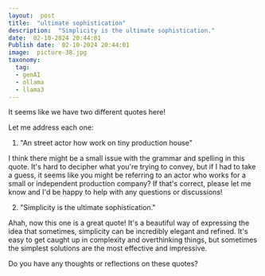 ```yaml
---
layout:  post
title:  "ultimate sophistication"
description:  "Simplicity is the ultimate sophistication."
date:  02-10-2024 20:44:01
Publish date:  02-10-2024 20:44:01
image:  picture-38.jpg
taxonomy:
  tag:
  - genAI
  - ollama
  - llama3
---
```

It seems like we have two different quotes here!

Let me address each one:

1. "An street actor how work on tiny production house"

I think there might be a small issue with the grammar and spelling in this quote. It's hard to decipher what you're trying to convey, but if I had to take a guess, it seems like you might be referring to an actor who works for a small or independent production company? If that's correct, please let me know and I'd be happy to help with any questions or discussions!

2. "Simplicity is the ultimate sophistication."

Ahah, now this one is a great quote! It's a beautiful way of expressing the idea that sometimes, simplicity can be incredibly elegant and refined. It's easy to get caught up in complexity and overthinking things, but sometimes the simplest solutions are the most effective and impressive.

Do you have any thoughts or reflections on these quotes?